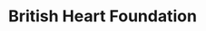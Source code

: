 ---
title: "British Heart Foundation"
url: /huddersfield/british-heart-foundation/
shop: Gebrauchtwaren
---
